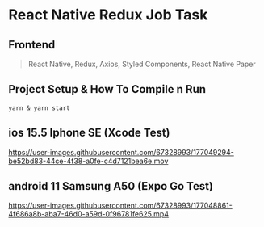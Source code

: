 # React Native Redux Job Task

## Frontend
> React Native, Redux, Axios, Styled Components, React Native Paper

## Project Setup & How To Compile n Run
```
yarn & yarn start
```

## ios 15.5 Iphone SE (Xcode Test)
https://user-images.githubusercontent.com/67328993/177049294-be52bd83-44ce-4f38-a0fe-c4d7121bea6e.mov

## android 11 Samsung A50 (Expo Go Test)
https://user-images.githubusercontent.com/67328993/177048861-4f686a8b-aba7-46d0-a59d-0f96781fe625.mp4
